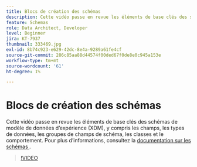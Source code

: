 ```yaml
---
title: Blocs de création des schémas
description: Cette vidéo passe en revue les éléments de base clés des schémas de modèle de données d’expérience (XDM), y compris les champs, les types de données, les groupes de champs de schéma, les classes et le comportement.
feature: Schemas
role: Data Architect, Developer
level: Beginner
jira: KT-7937
thumbnail: 333469.jpg
exl-id: 8b74c923-e629-42dc-8e4a-9289a61fe4cf
source-git-commit: 286c85aa88d44574f00ded67f0de8e0c945a153e
workflow-type: tm+mt
source-wordcount: '61'
ht-degree: 1%

---
```


# Blocs de création des schémas

Cette vidéo passe en revue les éléments de base clés des schémas de modèle de données d’expérience (XDM), y compris les champs, les types de données, les groupes de champs de schéma, les classes et le comportement. Pour plus d’informations, consultez la [ documentation sur les schémas ](https://experienceleague.adobe.com/docs/experience-platform/xdm/home.html?lang=fr).

>[!VIDEO](https://video.tv.adobe.com/v/3413657?learn=on&enablevpops&captions=fre_fr)
